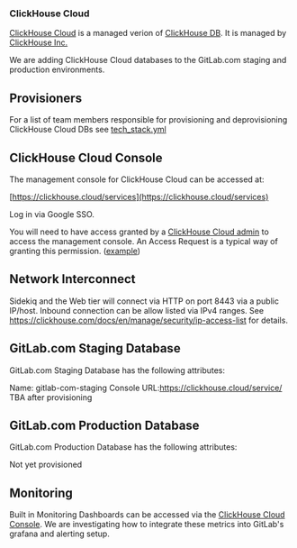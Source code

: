 ### ClickHouse Cloud

[ClickHouse Cloud](https://clickhouse.cloud) is a managed verion of [ClickHouse DB](https://github.com/ClickHouse/ClickHouse).  It is managed by [ClickHouse Inc.](https://clickhouse.com)  

We are adding ClickHouse Cloud databases to the GitLab.com staging and production environments.

## Provisioners

For a list of team members responsible for provisioning and deprovisioning ClickHouse Cloud DBs see [tech_stack.yml](https://gitlab.com/gitlab-com/www-gitlab-com/-/blob/master/data/tech_stack.yml)

## ClickHouse Cloud Console

The management console for ClickHouse Cloud can be accessed at:

[https://clickhouse.cloud/services](https://clickhouse.cloud/services)

Log in via Google SSO.

You will need to have access granted by a [ClickHouse Cloud admin](https://gitlab.com/gitlab-com/team-member-epics/access-requests/-/issues/23987) to access the management console.  An Access Request is a typical way of granting this permission. ([example](https://gitlab.com/gitlab-com/team-member-epics/access-requests/-/issues/23987))

## Network Interconnect

Sidekiq and the Web tier will connect via HTTP on port 8443 via a public IP/host.  Inbound connection can be allow listed via IPv4 ranges.  See https://clickhouse.com/docs/en/manage/security/ip-access-list for details.

## GitLab.com Staging Database

GitLab.com Staging Database has the following attributes:

Name: gitlab-com-staging
Console URL:https://clickhouse.cloud/service/ TBA after provisioning 



## GitLab.com Production Database

GitLab.com Production Database has the following attributes:

Not yet provisioned



## Monitoring

Built in Monitoring Dashboards can be accessed via the [ClickHouse Cloud Console](https://clickhouse.cloud/services).  We are investigating how to integrate these metrics into GitLab's grafana and alerting setup.
